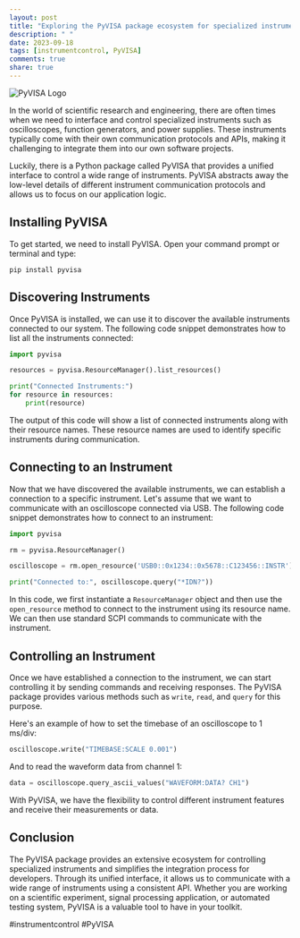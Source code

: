 ```yaml
---
layout: post
title: "Exploring the PyVISA package ecosystem for specialized instrument control"
description: " "
date: 2023-09-18
tags: [instrumentcontrol, PyVISA]
comments: true
share: true
---
```


![PyVISA Logo](https://pyvisa.readthedocs.io/en/latest/_static/pyvisa_logo.svg)

In the world of scientific research and engineering, there are often times when we need to interface and control specialized instruments such as oscilloscopes, function generators, and power supplies. These instruments typically come with their own communication protocols and APIs, making it challenging to integrate them into our own software projects.

Luckily, there is a Python package called PyVISA that provides a unified interface to control a wide range of instruments. PyVISA abstracts away the low-level details of different instrument communication protocols and allows us to focus on our application logic.

## Installing PyVISA

To get started, we need to install PyVISA. Open your command prompt or terminal and type:

```shell
pip install pyvisa
```

## Discovering Instruments

Once PyVISA is installed, we can use it to discover the available instruments connected to our system. The following code snippet demonstrates how to list all the instruments connected:

```python
import pyvisa

resources = pyvisa.ResourceManager().list_resources()

print("Connected Instruments:")
for resource in resources:
    print(resource)
```

The output of this code will show a list of connected instruments along with their resource names. These resource names are used to identify specific instruments during communication.

## Connecting to an Instrument

Now that we have discovered the available instruments, we can establish a connection to a specific instrument. Let's assume that we want to communicate with an oscilloscope connected via USB. The following code snippet demonstrates how to connect to an instrument:

```python
import pyvisa

rm = pyvisa.ResourceManager()

oscilloscope = rm.open_resource('USB0::0x1234::0x5678::C123456::INSTR')

print("Connected to:", oscilloscope.query("*IDN?"))
```

In this code, we first instantiate a `ResourceManager` object and then use the `open_resource` method to connect to the instrument using its resource name. We can then use standard SCPI commands to communicate with the instrument.

## Controlling an Instrument

Once we have established a connection to the instrument, we can start controlling it by sending commands and receiving responses. The PyVISA package provides various methods such as `write`, `read`, and `query` for this purpose.

Here's an example of how to set the timebase of an oscilloscope to 1 ms/div:

```python
oscilloscope.write("TIMEBASE:SCALE 0.001")
```

And to read the waveform data from channel 1:

```python
data = oscilloscope.query_ascii_values("WAVEFORM:DATA? CH1")
```

With PyVISA, we have the flexibility to control different instrument features and receive their measurements or data.

## Conclusion

The PyVISA package provides an extensive ecosystem for controlling specialized instruments and simplifies the integration process for developers. Through its unified interface, it allows us to communicate with a wide range of instruments using a consistent API. Whether you are working on a scientific experiment, signal processing application, or automated testing system, PyVISA is a valuable tool to have in your toolkit.

#instrumentcontrol #PyVISA